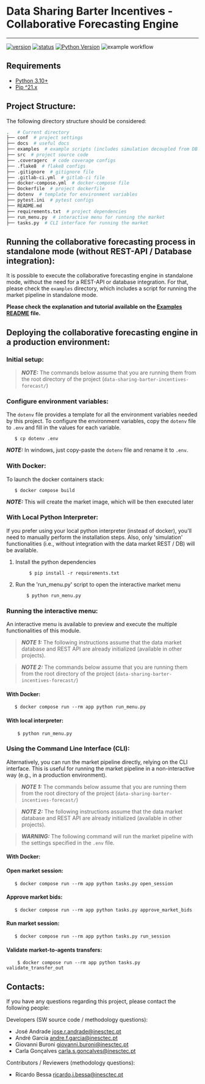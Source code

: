 # Data Sharing Barter Incentives - Collaborative Forecasting Engine

-----------------------------------------------------

[![version](https://img.shields.io/badge/version-0.0.1-blue.svg)]()
[![status](https://img.shields.io/badge/status-development-yellow.svg)]()
[![Python Version](https://img.shields.io/badge/python-3.12-blue.svg)](https://www.python.org/downloads/release/python-360/)
![example workflow](https://github.com/github/docs/actions/workflows/main.yml/badge.svg)

## Requirements

* [Python 3.10+](https://www.python.org/downloads/)
* [Pip ^21.x](https://pypi.org/project/pip/)

## Project Structure:

The following directory structure should be considered:

``` bash
.   # Current directory
├── conf  # project settings
├── docs  # useful docs
├── examples  # example scripts (includes simulation decoupled from DB + REST)
├── src  # project source code
├── .coveragerc  # code coverage configs
├── .flake8  # flake8 configs
├── .gitignore  # gitignore file
├── .gitlab-ci.yml  # gitlab-ci file
├── docker-compose.yml  # docker-compose file
├── Dockerfile  # project dockerfile
├── dotenv  # template for environment variables
├── pytest.ini  # pytest configs
├── README.md
├── requirements.txt  # project dependencies
├── run_menu.py  # interactive menu for running the market
├── tasks.py  # CLI interface for running the market
```

## Running the collaborative forecasting process in standalone mode (without REST-API / Database integration):

It is possible to execute the collaborative forecasting engine in standalone mode, without the need for a REST-API or database integration.
For that, please check the `examples` directory, which includes a script for running the market pipeline in standalone mode.

**Please check the explanation and tutorial available on the [Examples README](examples/simulator_no_api/README.md) file.**


## Deploying the collaborative forecasting engine in a production environment:

### Initial setup:

> **_NOTE:_**  The commands below assume that you are running them from the root directory of the project (`data-sharing-barter-incentives-forecast/`)


### Configure environment variables:

The `dotenv` file provides a template for all the environment variables needed by this project. 
To configure the environment variables, copy the `dotenv` file to `.env` and fill in the values for each variable.

```shell
   $ cp dotenv .env
```

**_NOTE:_** In windows, just copy-paste the `dotenv` file and rename it to `.env`.


### With Docker:

To launch the docker containers stack:

```shell
   $ docker compose build
```

**_NOTE:_**  This will create the market image, which will be then executed later


### With Local Python Interpreter:

If you prefer using your local python interpreter (instead of docker), you'll need to manually perform the installation steps.
Also, only 'simulation' functionalities (i.e., without integration with the data market REST / DB) will be available.

1. Install the python dependencies
   ```shell
        $ pip install -r requirements.txt
   ```

2. Run the 'run_menu.py' script to open the interactive market menu
    ```shell
        $ python run_menu.py
    ```

### Running the interactive menu:

An interactive menu is available to preview and execute the multiple functionalities of this module.

> **_NOTE 1:_**  The following instructions assume that the data market database and REST API are already initialized (available in other projects).

> **_NOTE 2:_**  The commands below assume that you are running them from the root directory of the project (`data-sharing-barter-incentives-forecast/`)

#### With Docker:

```shell
   $ docker compose run --rm app python run_menu.py
```

#### With local interpreter:
    
```shell
    $ python run_menu.py
  ```

### Using the Command Line Interface (CLI):

Alternatively, you can run the market pipeline directly, relying on the CLI interface. 
This is useful for running the market pipeline in a non-interactive way (e.g., in a production environment).

> **_NOTE 1:_**  The commands below assume that you are running them from the root directory of the project (`data-sharing-barter-incentives-forecast/`)

> **_NOTE 2:_**  The following instructions assume that the data market database and REST API are already initialized (available in other projects).

> **_WARNING:_**  The following command will run the market pipeline with the settings specified in the `.env` file.

#### With Docker:

#### Open market session:

```shell
   $ docker compose run --rm app python tasks.py open_session
```

#### Approve market bids:

```shell
   $ docker compose run --rm app python tasks.py approve_market_bids
```

#### Run market session:

 ```shell
    $ docker compose run --rm app python tasks.py run_session
 ```

#### Validate market-to-agents transfers:

```shell
    $ docker compose run --rm app python tasks.py validate_transfer_out
 ```


## Contacts:

If you have any questions regarding this project, please contact the following people:

Developers (SW source code / methodology questions):
  - José Andrade <jose.r.andrade@inesctec.pt>
  - André Garcia <andre.f.garcia@inesctec.pt>
  - Giovanni Buroni <giovanni.buroni@inesctec.pt>
  - Carla Gonçalves <carla.s.goncalves@inesctec.pt>

Contributors / Reviewers (methodology questions):
  - Ricardo Bessa <ricardo.j.bessa@inesctec.pt>
